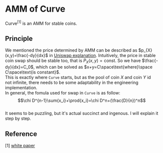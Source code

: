 # AMM of Curve
Curve<sup>[1]</sup> is an AMM for stable coins.  

## Principle
We mentioned the price determined by AMM can be described as $p_{X}(x,y)=\frac{-dy}{dx}$ in [Uniswap explanation](uniswap%20explanation.md). Intuitively, the price in stable coin swap should be stable too, that is $P_{X}(x,y)=\text{const}$. So we have $\frac{-dy}{dx}=C_0$, which can be solved as $x+y=C\space\text{where}\space C\space\text{is constant}$.  
This is exactly where `Curve` starts, but as the pool of coin $X$ and coin $Y$ id not infinite, there needs to be some adaptability in the engineering implementation.  
In general, the fomula used for swap in `Curve` is as follow:  
$$\chi D^{n-1}\sum{x_i}+\prod{x_i}=\chi D^n+(\frac{D}{n})^n$$  
It seems to be puzzling, but it's actual succinct and ingenous. I will explain it step by step.  


## Reference
[1] [white paper](https://classic.curve.fi/files/stableswap-paper.pdf)  